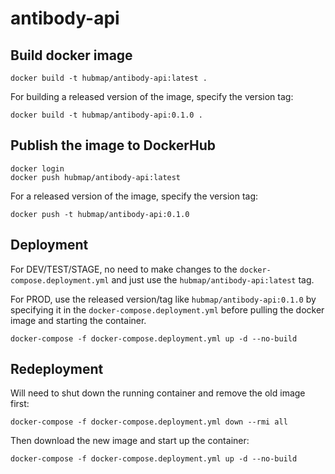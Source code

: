 # antibody-api

## Build docker image

````
docker build -t hubmap/antibody-api:latest .
````

For building a released version of the image, specify the version tag:

````
docker build -t hubmap/antibody-api:0.1.0 .
````

## Publish the image to DockerHub

````
docker login
docker push hubmap/antibody-api:latest
````

For a released version of the image, specify the version tag:

````
docker push -t hubmap/antibody-api:0.1.0
````

## Deployment

For DEV/TEST/STAGE, no need to make changes to the `docker-compose.deployment.yml` and just use the `hubmap/antibody-api:latest` tag. 

For PROD, use the released version/tag like `hubmap/antibody-api:0.1.0` by specifying it in the `docker-compose.deployment.yml` before pulling the docker image and starting the container.

````
docker-compose -f docker-compose.deployment.yml up -d --no-build
````

## Redeployment

Will need to shut down the running container and remove the old image first:

````
docker-compose -f docker-compose.deployment.yml down --rmi all
````

Then download the new image and start up the container:

````
docker-compose -f docker-compose.deployment.yml up -d --no-build
````
